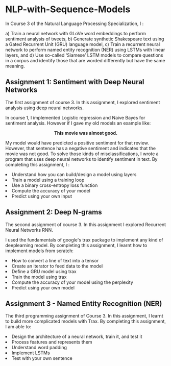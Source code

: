# NLP-with-Sequence-Models

In Course 3 of the Natural Language Processing Specialization, I :

a) Train a neural network with GLoVe word embeddings to perform sentiment analysis of tweets,
b) Generate synthetic Shakespeare text using a Gated Recurrent Unit (GRU) language model,
c) Train a recurrent neural network to perform named entity recognition (NER) using LSTMs with linear layers, and 
d) Use so-called ‘Siamese’ LSTM models to compare questions in a corpus and identify those that are worded differently but have the same meaning.


## Assignment 1: Sentiment with Deep Neural Networks
The first assignment of course 3. In this assignment, I explored sentiment analysis using deep neural networks.

In course 1, I implemented Logistic regression and Naive Bayes for sentiment analysis. However if I gave my old models an example like: <br>

<p align='center'>
<b>This movie was almost good. </b> <br>
</p>

My model would have predicted a positive sentiment for that review. However, that sentence has a negative sentiment and indicates that the movie was not good. To solve those kinds of misclassifications, I wrote a program that uses deep neural networks to identify sentiment in text. By completing this assignment, I :

<li>Understand how you can build/design a model using layers</li>
<li>Train a model using a training loop</li>
<li>Use a binary cross-entropy loss function</li>
<li>Compute the accuracy of your model</li>
<li>Predict using your own input</li>


## Assignment 2: Deep N-grams
The second assignment of course 3. In this assignment I explored Recurrent Neural Networks RNN.

I used the fundamentals of google's trax package to implement any kind of deeplearning model.
By completing this assignment, I learnt how to implement models from scratch:

<li>How to convert a line of text into a tensor</li>
<li>Create an iterator to feed data to the model</li>
<li>Define a GRU model using trax</li>
<li>Train the model using trax</li>
<li>Compute the accuracy of your model using the perplexity</li>
<li>Predict using your own model</li>


## Assignment 3 - Named Entity Recognition (NER)
The third programming assignment of Course 3. In this assignment, I learnt to build more complicated models with Trax. By completing this assignment, I am able to:

<li>Design the architecture of a neural network, train it, and test it</li>
<li>Process features and represents them</li>
<li>Understand word padding</li>
<li>Implement LSTMs</li>
<li>Test with your own sentence</li>
